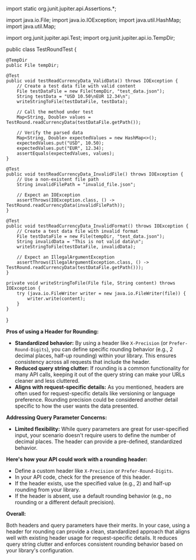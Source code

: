 import static org.junit.jupiter.api.Assertions.*;

import java.io.File;
import java.io.IOException;
import java.util.HashMap;
import java.util.Map;

import org.junit.jupiter.api.Test;
import org.junit.jupiter.api.io.TempDir;

public class TestRoundTest {

    @TempDir
    public File tempDir;

    @Test
    public void testReadCurrencyData_ValidData() throws IOException {
        // Create a test data file with valid content
        File testDataFile = new File(tempDir, "test_data.json");
        String testData = "USD 10.50\nEUR 12.34\n";
        writeStringToFile(testDataFile, testData);

        // Call the method under test
        Map<String, Double> values = TestRound.readCurrencyData(testDataFile.getPath());

        // Verify the parsed data
        Map<String, Double> expectedValues = new HashMap<>();
        expectedValues.put("USD", 10.50);
        expectedValues.put("EUR", 12.34);
        assertEquals(expectedValues, values);
    }

    @Test
    public void testReadCurrencyData_InvalidFile() throws IOException {
        // Use a non-existent file path
        String invalidFilePath = "invalid_file.json";

        // Expect an IOException
        assertThrows(IOException.class, () -> TestRound.readCurrencyData(invalidFilePath));
    }

    @Test
    public void testReadCurrencyData_InvalidFormat() throws IOException {
        // Create a test data file with invalid format
        File testDataFile = new File(tempDir, "test_data.json");
        String invalidData = "This is not valid data\n";
        writeStringToFile(testDataFile, invalidData);

        // Expect an IllegalArgumentException
        assertThrows(IllegalArgumentException.class, () -> TestRound.readCurrencyData(testDataFile.getPath()));
    }

    private void writeStringToFile(File file, String content) throws IOException {
        try (java.io.FileWriter writer = new java.io.FileWriter(file)) {
            writer.write(content);
        }
    }
}


**Pros of using a Header for Rounding:**

* **Standardized behavior:**  By using a header like `X-Precision` (or `Prefer-Round-Digits`), you can define specific rounding behavior (e.g., 2 decimal places, half-up rounding) within your library. This ensures consistency across all requests that include the header.
* **Reduced query string clutter:**  If rounding is a common functionality for many API calls, keeping it out of the query string can make your URLs cleaner and less cluttered. 
* **Aligns with request-specific details:**  As you mentioned, headers are often used for request-specific details like versioning or language preference.  Rounding precision could be considered another detail specific to how the user wants the data presented.

**Addressing Query Parameter Concerns:**

* **Limited flexibility:**  While query parameters are great for user-specified input, your scenario doesn't require users to define the number of decimal places.  The header can provide a pre-defined, standardized behavior.

**Here's how your API could work with a rounding header:**

* Define a custom header  like `X-Precision` or `Prefer-Round-Digits`.
* In your API code, check for the presence of this header.
* If the header exists, use the specified value (e.g., 2) and half-up rounding from your library.
* If the header is absent, use a default rounding behavior (e.g., no rounding or a different default precision).

**Overall:**

Both headers and query parameters have their merits.  In your case, using a header for rounding can provide a clean, standardized approach that aligns well with existing header usage for request-specific details.  It reduces query string clutter and enforces consistent rounding behavior based on your library's configuration.


